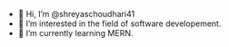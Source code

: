 - 👋 Hi, I’m @shreyaschoudhari41
- 👀 I’m interested in the field of software developement.
- 🌱 I’m currently learning MERN.

<!---
shreyaschoudhari41/shreyaschoudhari41 is a ✨ special ✨ repository because its `README.md` (this file) appears on your GitHub profile.
You can click the Preview link to take a look at your changes.
--->
